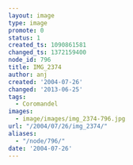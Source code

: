 ```yaml
---
layout: image
type: image
promote: 0
status: 1
created_ts: 1090861581
changed_ts: 1372159400
node_id: 796
title: IMG_2374
author: anj
created: '2004-07-26'
changed: '2013-06-25'
tags:
  - Coromandel
images:
  - image/images/img_2374-796.jpg
url: "/2004/07/26/img_2374/"
aliases:
  - "/node/796/"
date: '2004-07-26'
---
```


